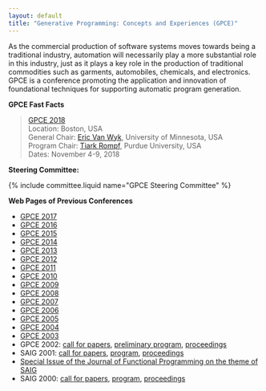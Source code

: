 ```yaml
---
layout: default
title: "Generative Programming: Concepts and Experiences (GPCE)"
---
```

As the commercial production of software systems moves towards being a traditional industry, automation will necessarily play a more substantial role in this industry, just as it plays a key role in the production of traditional commodities such as garments, automobiles, chemicals, and electronics. GPCE is a conference promoting the application and innovation of foundational techniques for supporting automatic program generation.

**GPCE Fast Facts**  

> [GPCE 2018](https://conf.researchr.org/track/splash-2018/gpce-2018)  
> Location: Boston, USA  
> General Chair: [Eric Van Wyk](http://www.cs.umn.edu/~evw), University of Minnesota, USA  
> Program Chair: [Tiark Rompf](http://tiarkrompf.github.io/), Purdue University, USA  
> Dates: November 4-9, 2018

**Steering Committee:**
 
{% include committee.liquid name="GPCE Steering Committee" %}

**Web Pages of Previous Conferences**  

- [GPCE 2017](https://conf.researchr.org/track/gpce-2017/gpce-2017)
- [GPCE 2016](https://conf.researchr.org/track/gpce-2016/gpce-2016-papers)
- [GPCE 2015](https://2015.gpce.org/track/gpce2015)
- [GPCE 2014](http://program-transformation.org/GPCE14)
- [GPCE 2013](http://program-transformation.org/GPCE13/WebHome)
- [GPCE 2012](http://program-transformation.org/GPCE12/WebHome)
- [GPCE 2011](http://program-transformation.org/GPCE11/WebHome)
- [GPCE 2010](http://program-transformation.org/GPCE10/WebHome)
- [GPCE 2009](http://program-transformation.org/GPCE09/WebHome)
- [GPCE 2008](http://program-transformation.org/GPCE08/WebHome)
- [GPCE 2007](http://gpce07.gpce.org)
- [GPCE 2006](http://program-transformation.org/GPCE06/WebHome)
- [GPCE 2005](http://program-transformation.org/Gpce05/WebHome)
- [GPCE 2004](http://program-transformation.org/Gpce04/WebHome)
- [GPCE 2003](http://www.cc.gatech.edu/computing/GPCE03/)
- GPCE 2002: [call for papers](http://www.cs.rice.edu/~taha/gcse-saig/cfp02.html), [preliminary program](http://www.cs.rice.edu/~taha/gpce/02/prelim-program.html), [proceedings](http://link.springer.de/link/service/series/0558/tocs/t2487.htm)
- SAIG 2001: [call for papers](http://www.cs.rice.edu/~taha/saig/cfp01.html), [program](http://www.cs.rice.edu/~taha/saig/prelim-prog01.html), [proceedings](http://link.springer.de/link/service/series/0558/tocs/t2196.htm)
- [Special Issue of the Journal of Functional Programming on the theme of SAIG](http://www.cs.rice.edu/~taha/saig/jfp.html)
- SAIG 2000: [call for papers](http://www.cs.rice.edu/~taha/saig/cfp.html), [program](http://www.cs.rice.edu/~taha/saig/00/prog.html), [proceedings](http://link.springer.de/link/service/series/0558/tocs/t1924.htm)

